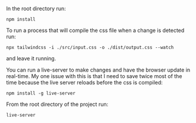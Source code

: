 In the root directory run:

`npm install`

To run a process that will compile the css file when a change is detected run:

`npx tailwindcss -i ./src/input.css -o ./dist/output.css --watch`

and leave it running.

You can run a live-server to make changes and have the browser update in real-time. My one issue with this is that I need to save twice most of the time because the live server reloads before the css is compiled:

`npm install -g live-server`

From the root directory of the project run:

`live-server`
